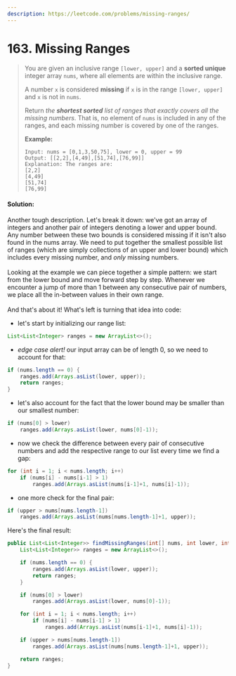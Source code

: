 ```yaml
---
description: https://leetcode.com/problems/missing-ranges/
---
```


# 163. Missing Ranges

> You are given an inclusive range `[lower, upper]` and a **sorted unique** integer array `nums`, where all elements are within the inclusive range.
>
> A number `x` is considered **missing** if `x` is in the range `[lower, upper]` and `x` is not in `nums`.
>
> Return _the **shortest sorted** list of ranges that exactly covers all the missing numbers_. That is, no element of `nums` is included in any of the ranges, and each missing number is covered by one of the ranges.
>
>
>
> **Example:**
>
> ```
> Input: nums = [0,1,3,50,75], lower = 0, upper = 99
> Output: [[2,2],[4,49],[51,74],[76,99]]
> Explanation: The ranges are:
> [2,2]
> [4,49]
> [51,74]
> [76,99]
> ```

#### Solution:

Another tough description. Let's break it down: we've got an array of integers and another pair of integers denoting a lower and upper bound. Any number between these two bounds is considered missing if it isn't also found in the nums array. We need to put together the smallest possible list of ranges (which are simply collections of an upper and lower bound) which includes every missing number, and _only_ missing numbers. \
\
Looking at the example we can piece together a simple pattern: we start from the lower bound and move forward step by step. Whenever we encounter a jump of more than 1 between any consecutive pair of numbers, we place all the in-between values in their own range. \
\
And that's about it! What's left is turning that idea into code:&#x20;

* let's start by initializing our range list:

```java
List<List<Integer> ranges = new ArrayList<>();
```

* _edge case alert!_ our input array can be of length 0, so we need to account for that:

```java
if (nums.length == 0) {
    ranges.add(Arrays.asList(lower, upper));
    return ranges;
}
```

* let's also account for the fact that the lower bound may be smaller than our smallest number:

```java
if (nums[0] > lower) 
    ranges.add(Arrays.asList(lower, nums[0]-1));
```

* now we check the difference between every pair of consecutive numbers and add the respective range to our list every time we find a gap:&#x20;

```java
for (int i = 1; i < nums.length; i++) 
    if (nums[i] - nums[i-1] > 1) 
        ranges.add(Arrays.asList(nums[i-1]+1, nums[i]-1));
```

* one more check for the final pair:

```java
if (upper > nums[nums.length-1]) 
    ranges.add(Arrays.asList(nums[nums.length-1]+1, upper));
```

Here's the final result:

```java
public List<List<Integer>> findMissingRanges(int[] nums, int lower, int upper) {
    List<List<Integer>> ranges = new ArrayList<>();

    if (nums.length == 0) {
        ranges.add(Arrays.asList(lower, upper));
        return ranges;
    }

    if (nums[0] > lower) 
        ranges.add(Arrays.asList(lower, nums[0]-1));

    for (int i = 1; i < nums.length; i++) 
        if (nums[i] - nums[i-1] > 1) 
            ranges.add(Arrays.asList(nums[i-1]+1, nums[i]-1));

    if (upper > nums[nums.length-1]) 
        ranges.add(Arrays.asList(nums[nums.length-1]+1, upper));

    return ranges;
}
```
